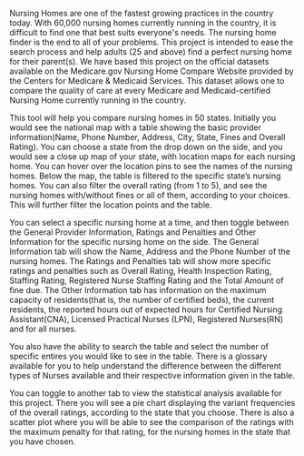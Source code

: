 Nursing Homes are one of the fastest growing practices in the country today. With 60,000 nursing homes currently running in the country, it is difficult to find one that best suits everyone's needs. The nursing home finder is the end to all of your problems. This project is intended to ease the search process and help adults (25 and above) find a perfect nursing home for their parent(s). We have based this project on the official datasets available on the Medicare.gov   Nursing Home Compare Website provided by the Centers for Medicare & Medicaid Services. This dataset allows one to compare the quality of care at every Medicare and Medicaid-certified Nursing Home currently running in the country.

This tool will help you compare nursing homes in 50 states. Initially you would see the national map with a table showing the basic provider information(Name, Phone Number, Address, City, State, Fines and Overall Rating). You can choose a state from the drop down on the side, and you would see a close up map of your state, with location maps for each nursing home. You can hover over the location pins to see the names of the nursing homes. Below the map, the table is filtered to the specific state’s nursing homes. You can also filter the overall rating (from 1 to 5), and see the nursing homes with/without fines or all of them, according to your choices. This will further filter the location points and the table.

You can select a specific nursing home at a time, and then toggle between the General Provider Information, Ratings and Penalties and Other Information for the specific nursing home on the side. The General Information tab will show the Name, Address and the Phone Number of the nursing homes. The Ratings and Penalties tab will show more specific ratings and penalties such as Overall Rating, Health Inspection Rating, Staffing Rating, Registered Nurse Staffing Rating and the Total Amount of fine due. The Other Information tab has information on the maximum capacity of residents(that is, the number of certified beds), the current residents, the reported hours out of expected hours for Certified Nursing Assistant(CNA), Licensed Practical Nurses (LPN), Registered Nurses(RN) and for all nurses.

You also have the ability to search the table and select the number of specific entires you would like to see in the table. There is a glossary available for you to help understand the difference between the different types of Nurses available and their respective information given in the table.

You can toggle to another tab to view the statistical analysis available for this project. There you will see a pie chart displaying the variant frequencies of the overall ratings, according to the state that you choose. There is also a scatter plot where you will be able to see the comparison of the ratings with the maximum penalty for that rating, for the nursing homes in the state that you have chosen.
